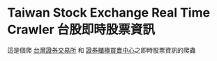 # Taiwan Stock Exchange Real Time Crawler 台股即時股票資訊
這是個爬 [台灣證券交易所](https://www.twse.com.tw/zh/) 和 [證券櫃檯買賣中心](https://www.tpex.org.tw/web/)之即時股票資訊的爬蟲
